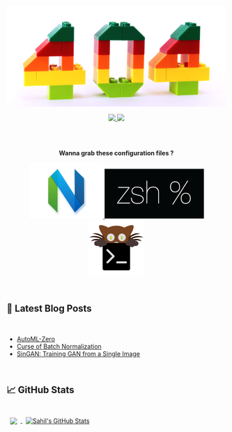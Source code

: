 [![Sahil's GitHub Banner](./assets/GitHubHeader.jpg)]()

<p align='center'>
  <a href='https://github.com/saahiluppal'>
    <img src='https://badges.pufler.dev/visits/saahiluppal/saahiluppal'><img>
  </a>
  <a href='https://t.me/sahiltm'>
    <img src='https://img.shields.io/badge/Telegram-Profile?style=flat&logo=telegram&logoColor=white&color=1CA2F1'><img>
  </a>
</p>


<br />
<br />


<p align="center">
  <strong>Wanna grab these configuration files ?</strong>
</p>
<p align='center'>
  <a href='https://github.com/saahiluppal/configfiles/blob/main/nvim/init.vim'>
    <img src='./assets/neovim.png'></img>
  </a>
  <a href='https://github.com/saahiluppal/configfiles/blob/main/zshrc'>
    <img src='./assets/zsh.png'></img>
  </a>
  <a href='https://github.com/saahiluppal/configfiles/blob/main/kitty.conf'>
    <img src='./assets/kitty.png'></img>
  </a>
</p>

<br>

## 📝 Latest Blog Posts

<br>

<!-- BLOG-POST-LIST:START -->
- [AutoML-Zero](https://towardsdatascience.com/automl-zero-b2e065170941)
- [Curse of Batch Normalization](https://towardsdatascience.com/curse-of-batch-normalization-8e6dd20bc304)
- [SinGAN: Training GAN from a Single Image](https://towardsdatascience.com/singan-training-gan-from-a-single-image-cdd965af4406)
<!-- BLOG-POST-LIST:END -->

<br>


## &#x1f4c8; GitHub Stats

<br>

<a href="https://github.com/saahiluppal">
  <img align="center" style="margin:0.5rem" src="https://github-readme-stats.vercel.app/api/top-langs/?username=saahiluppal&hide=jupyter notebook,dockerfile,vim script&title_color=ffffff&text_color=c9cacc&icon_color=4AB197&bg_color=1A2B34" />
</a>

<a href="https://github.com/saahiluppal">
  <img align="center" style="margin:0.5rem" src="https://github-readme-stats.vercel.app/api?username=saahiluppal&show_icons=true&line_height=27&count_private=true&title_color=ffffff&text_color=c9cacc&icon_color=4AB097&bg_color=1A2B34" alt="Sahil's GitHub Stats" />
</a>
